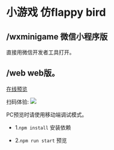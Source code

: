 # 小游戏 仿flappy bird

## /wxminigame  微信小程序版

直接用微信开发者工具打开。

## /web   web版。

[在线预览](https://ghostratel.github.io/portfolio/FlappyBird)

扫码体验: ![](http://ww1.sinaimg.cn/large/e3507465gy1ftbrymabctj207s07st8h.jpg)

PC预览时请使用移动端调试模式。

  + 1.` npm install `  安装依赖

  + 2.` npm run start `  预览

